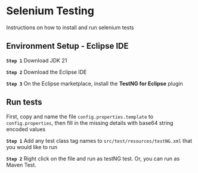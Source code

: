 # Selenium Testing

Instructions on how to install and run selenium tests

## Environment Setup - Eclipse IDE

**`Step 1`** Download JDK 21

**`Step 2`** Download the Eclipse IDE

**`Step 3`** On the Eclipse marketplace, install the **TestNG for Eclipse** plugin

## Run tests

First, copy and name the file `config.properties.template` to `config.properties`, then fill in the missing details with base64 string encoded values

**`Step 1`** Add any test class tag names to `src/test/resources/testNG.xml` that you would like to run

**`Step 2`** Right click on the file and run as testNG test. Or, you can run as Maven Test.
